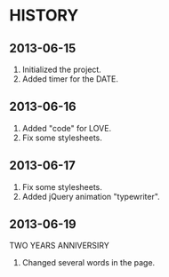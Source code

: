 # HISTORY

## 2013-06-15

1. Initialized the project.
2. Added timer for the DATE.

## 2013-06-16

1. Added "code" for LOVE.
2. Fix some stylesheets.

## 2013-06-17

1. Fix some stylesheets.
2. Added jQuery animation "typewriter".

## 2013-06-19

TWO YEARS ANNIVERSIRY

1. Changed several words in the page.